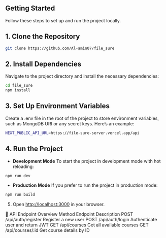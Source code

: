 ## Getting Started

Follow these steps to set up and run the project locally.

## 1. Clone the Repository

```bash
git clone https://github.com/Al-amin07/file_sure
```

## 2. Install Dependencies

Navigate to the project directory and install the necessary dependencies:

   ```bash
   cd file_sure
   npm install
   ```

## 3. Set Up Environment Variables
Create a .env file in the root of the project to store environment variables, such as MongoDB URI or any secret keys. Here’s an example:
```bash
NEXT_PUBLIC_API_URL=https://file-sure-server.vercel.app/api

```

## 4. Run the Project
- **Development Mode**
To start the project in development mode with hot reloading:
```bash
npm run dev
```
- **Production Mode**
If you prefer to run the project in production mode:
```bash
npm run build
```

5. Open [http://localhost:3000](http://localhost:3000) in your browser.

🔗 API Endpoint Overview
Method	Endpoint	Description
POST	/api/auth/register	Register a new user
POST	/api/auth/login	Authenticate user and return JWT
GET	/api/courses	Get all available courses
GET	/api/courses/:id	Get course details by ID
